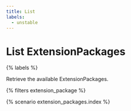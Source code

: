```yaml
---
title: List
labels:
  - unstable
---
```


# List ExtensionPackages

{% labels %}

Retrieve the available ExtensionPackages.

{% filters extension_package %}

{% scenario extension_packages.index %}
